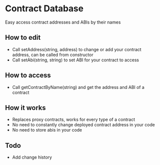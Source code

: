 
# Contract Database
Easy access contract addresses and ABIs by their names

## How to edit
 - Call setAddress(string, address) to change or add your contract address, can be called from constructor 
 - Call setAbi(string, string) to set ABI for your contract to access

## How to access 
- Call getContractByName(string) and get the address and ABI of a contract 

## How it works
 - Replaces proxy contracts, works for every type of a contract
 - No need to constantly change deployed contract address in your code
 - No need to store abis in your code

## Todo
 - Add change history

